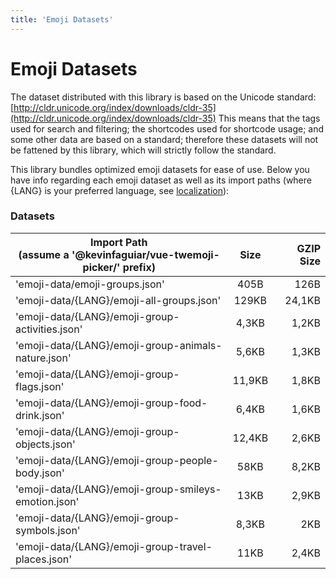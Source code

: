 ```yaml
---
title: 'Emoji Datasets'
---
```


# Emoji Datasets

The dataset distributed with this library is based on the Unicode standard: [http://cldr.unicode.org/index/downloads/cldr-35](http://cldr.unicode.org/index/downloads/cldr-35) This means that the tags used for search and filtering; the shortcodes used for shortcode usage; and some other data are based on a standard; therefore these datasets will not be fattened by this library, which will strictly follow the standard.

This library bundles optimized emoji datasets for ease of use. Below you have info regarding each emoji dataset as well as its import paths (where {LANG} is your preferred language, see [localization](/docs/localization)):

### Datasets

| Import Path <div>(assume a '@kevinfaguiar/vue-twemoji-picker/' prefix)</div>        | Size  | GZIP Size  |
| ------------- |:-------------:| -----:|
| 'emoji-data/emoji-groups.json' | 405B | 126B |
| 'emoji-data/{LANG}/emoji-all-groups.json' | 129KB | 24,1KB |
| 'emoji-data/{LANG}/emoji-group-activities.json' | 4,3KB | 1,2KB |
| 'emoji-data/{LANG}/emoji-group-animals-nature.json' | 5,6KB | 1,3KB |
| 'emoji-data/{LANG}/emoji-group-flags.json' | 11,9KB | 1,8KB |
| 'emoji-data/{LANG}/emoji-group-food-drink.json' | 6,4KB | 1,6KB |
| 'emoji-data/{LANG}/emoji-group-objects.json' | 12,4KB | 2,6KB |
| 'emoji-data/{LANG}/emoji-group-people-body.json' | 58KB | 8,2KB |
| 'emoji-data/{LANG}/emoji-group-smileys-emotion.json' | 13KB | 2,9KB |
| 'emoji-data/{LANG}/emoji-group-symbols.json' | 8,3KB | 2KB |
| 'emoji-data/{LANG}/emoji-group-travel-places.json' | 11KB | 2,4KB |